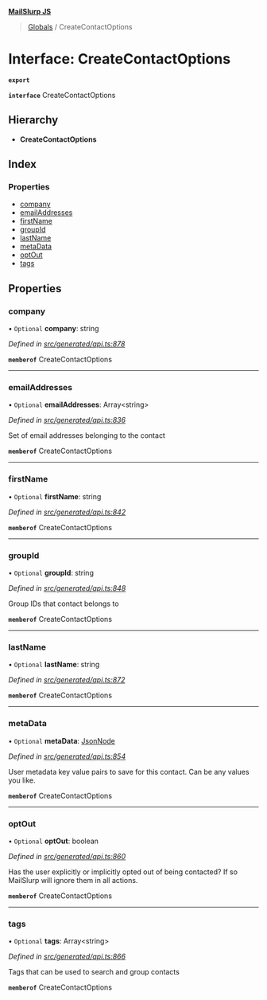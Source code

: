 **[MailSlurp JS](../README.md)**

> [Globals](../README.md) / CreateContactOptions

# Interface: CreateContactOptions

**`export`** 

**`interface`** CreateContactOptions

## Hierarchy

* **CreateContactOptions**

## Index

### Properties

* [company](createcontactoptions.md#company)
* [emailAddresses](createcontactoptions.md#emailaddresses)
* [firstName](createcontactoptions.md#firstname)
* [groupId](createcontactoptions.md#groupid)
* [lastName](createcontactoptions.md#lastname)
* [metaData](createcontactoptions.md#metadata)
* [optOut](createcontactoptions.md#optout)
* [tags](createcontactoptions.md#tags)

## Properties

### company

• `Optional` **company**: string

*Defined in [src/generated/api.ts:878](https://github.com/mailslurp/mailslurp-client/blob/37bf78e/src/generated/api.ts#L878)*

**`memberof`** CreateContactOptions

___

### emailAddresses

• `Optional` **emailAddresses**: Array\<string>

*Defined in [src/generated/api.ts:836](https://github.com/mailslurp/mailslurp-client/blob/37bf78e/src/generated/api.ts#L836)*

Set of email addresses belonging to the contact

**`memberof`** CreateContactOptions

___

### firstName

• `Optional` **firstName**: string

*Defined in [src/generated/api.ts:842](https://github.com/mailslurp/mailslurp-client/blob/37bf78e/src/generated/api.ts#L842)*

**`memberof`** CreateContactOptions

___

### groupId

• `Optional` **groupId**: string

*Defined in [src/generated/api.ts:848](https://github.com/mailslurp/mailslurp-client/blob/37bf78e/src/generated/api.ts#L848)*

Group IDs that contact belongs to

**`memberof`** CreateContactOptions

___

### lastName

• `Optional` **lastName**: string

*Defined in [src/generated/api.ts:872](https://github.com/mailslurp/mailslurp-client/blob/37bf78e/src/generated/api.ts#L872)*

**`memberof`** CreateContactOptions

___

### metaData

• `Optional` **metaData**: [JsonNode](jsonnode.md)

*Defined in [src/generated/api.ts:854](https://github.com/mailslurp/mailslurp-client/blob/37bf78e/src/generated/api.ts#L854)*

User metadata key value pairs to save for this contact. Can be any values you like.

**`memberof`** CreateContactOptions

___

### optOut

• `Optional` **optOut**: boolean

*Defined in [src/generated/api.ts:860](https://github.com/mailslurp/mailslurp-client/blob/37bf78e/src/generated/api.ts#L860)*

Has the user explicitly or implicitly opted out of being contacted? If so MailSlurp will ignore them in all actions.

**`memberof`** CreateContactOptions

___

### tags

• `Optional` **tags**: Array\<string>

*Defined in [src/generated/api.ts:866](https://github.com/mailslurp/mailslurp-client/blob/37bf78e/src/generated/api.ts#L866)*

Tags that can be used to search and group contacts

**`memberof`** CreateContactOptions
